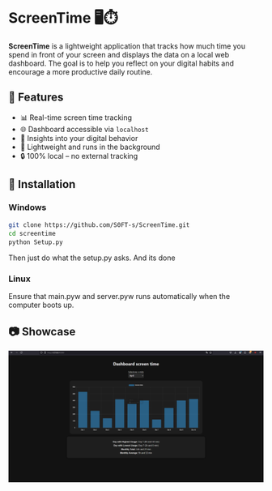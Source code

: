 # ScreenTime 🖥️⏱️

**ScreenTime** is a lightweight application that tracks how much time you spend in front of your screen and displays the data on a local web dashboard. The goal is to help you reflect on your digital habits and encourage a more productive daily routine.

## 📌 Features

- 📊 Real-time screen time tracking
- 🌐 Dashboard accessible via `localhost`
- 🧠 Insights into your digital behavior
- 🔋 Lightweight and runs in the background
- 🔒 100% local – no external tracking

## 🚀 Installation
### Windows
```bash
git clone https://github.com/S0FT-s/ScreenTime.git
cd screentime
python Setup.py
```
Then just do what the setup.py asks.
And its done

### Linux
Ensure that main.pyw and server.pyw runs automatically when the computer boots up.

## 📷 Showcase 
![DashBoard](Images/Image1.png)
